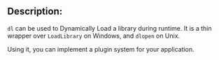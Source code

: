 ## Description:

`dl` can be used to Dynamically Load a library during runtime.
It is a thin wrapper over `LoadLibrary` on Windows, and `dlopen` on Unix.

Using it, you can implement a plugin system for your application.
